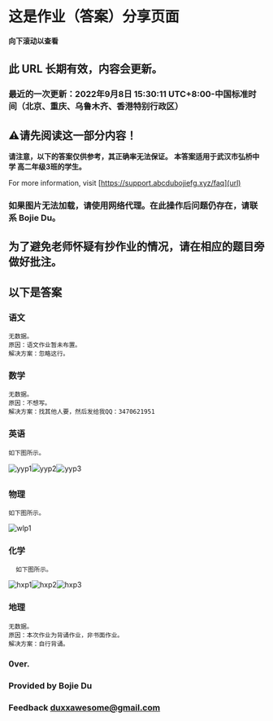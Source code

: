 # 这是作业（答案）分享页面
**向下滚动以查看**
## 此 URL 长期有效，内容会更新。
### 最近的一次更新：2022年9月8日  15:30:11  UTC+8:00-中国标准时间（北京、重庆、乌鲁木齐、香港特别行政区）

## ⚠请先阅读这一部分内容！
**请注意，以下的答案仅供参考，其正确率无法保证。**
**本答案适用于武汉市弘桥中学 高二年级3班的学生。**

For more information, visit   [https://support.abcdubojiefg.xyz/faq](url)

### 如果图片无法加载，请使用网络代理。在此操作后问题仍存在，请联系 Bojie Du。
## 为了避免老师怀疑有抄作业的情况，请在相应的题目旁做好批注。

## 以下是答案
### 语文
    无数据。
    原因：语文作业暂未布置。
    解决方案：忽略这行。
       
### 数学
    无数据。
    原因：不想写。
    解决方案：找其他人要，然后发给我QQ：3470621951
        
### 英语
    如下图所示。
![yyp1](https://user-images.githubusercontent.com/75622599/189057812-2ad9e4d8-015f-41e7-bb16-a5e58ade1f46.png)![yyp2](https://user-images.githubusercontent.com/75622599/189057897-5b39d9d8-5bfa-4e8c-ada1-8064547f1e4d.png)![yyp3](https://user-images.githubusercontent.com/75622599/189057934-77ec0bd7-0d1f-418a-8c76-71a88f37f8b8.png)
     
### 物理
    如下图所示。
![wlp1](https://user-images.githubusercontent.com/75622599/189042914-a79a9621-25ef-4b92-936a-9efd46933a61.png)

### 化学
      如下图所示。
![hxp1](https://user-images.githubusercontent.com/75622599/189036020-fbff2d6a-7a94-4b36-a889-2def8879b809.png)![hxp2](https://user-images.githubusercontent.com/75622599/189036252-8c89d2c2-3246-4dd3-8be7-129d1e0b28d1.png)![hxp3](https://user-images.githubusercontent.com/75622599/189036265-b9f5d445-6339-453a-8557-8fe5f17dfd53.png)
 
### 地理
    无数据。
    原因：本次作业为背诵作业，非书面作业。
    解决方案：自行背诵。

### 0ver.
### Provided by Bojie Du
### Feedback   duxxawesome@gmail.com
